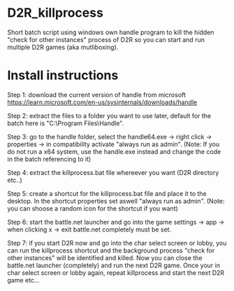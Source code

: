 # D2R_killprocess
Short batch script using windows own handle program to kill the hidden "check for other instances" process of D2R so you can start and run multiple D2R games (aka mutliboxing).

# Install instructions
Step 1: download the current version of handle from microsoft
https://learn.microsoft.com/en-us/sysinternals/downloads/handle

Step 2: extract the files to a folder you want to use later, default for the batch here is "C:\Program Files\Handle".

Step 3: go to the handle folder, select the handle64.exe -> right click -> properties -> in compatibility activate "always run as admin".
(Note: If you do not run a x64 system, use the handle.exe instead and change the code in the batch referencing to it)

Step 4: extract the killprocess.bat file whereever you want (D2R directory etc..)

Step 5: create a shortcut for the killprocess.bat file and place it to the desktop. In the shortcut properties set aswell "always run as admin".
(Note: you can shoose a random icon for the shortcut if you want)

Step 6: start the battle.net launcher and go into the game settings -> app -> when clicking x -> exit battle.net completely must be set.

Step 7: if you start D2R now and go into the char select screen or lobby, you can run the killprocess shortcut and the background process "check for other instances" will be identified and killed. Now you can close the battle.net launcher (completely) and run the next D2R game. Once your in char select screen or lobby again, repeat killprocess and start the next D2R game etc...
